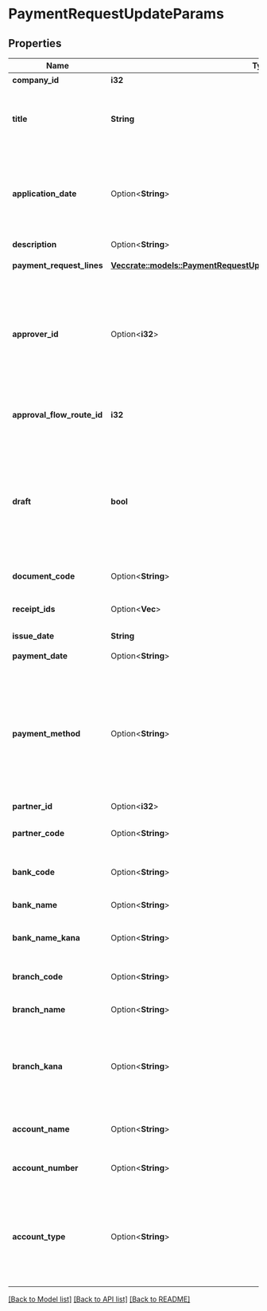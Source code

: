 # PaymentRequestUpdateParams

## Properties

Name | Type | Description | Notes
------------ | ------------- | ------------- | -------------
**company_id** | **i32** | 事業所ID | 
**title** | **String** | 申請タイトル<br> 申請者が、下書き状態もしくは差戻し状態の支払依頼に対して指定する場合のみ有効  | 
**application_date** | Option<**String**> | 申請日 (yyyy-mm-dd)<br> 指定しない場合は当日の日付が登録されます。<br> 申請者が、下書き状態もしくは差戻し状態の支払依頼に対して指定する場合のみ有効  | [optional]
**description** | Option<**String**> | 備考 | [optional]
**payment_request_lines** | [**Vec<crate::models::PaymentRequestUpdateParamsPaymentRequestLinesInner>**](paymentRequestUpdateParams_payment_request_lines_inner.md) | 支払依頼の項目行一覧（配列） | 
**approver_id** | Option<**i32**> | 承認者のユーザーID<br> 「承認者を指定」の経路を申請経路として使用する場合に指定してください。<br> 指定する承認者のユーザーIDは、申請経路APIを利用して取得してください。  | [optional]
**approval_flow_route_id** | **i32** | 申請経路ID<br> 指定する申請経路IDは、申請経路APIを利用して取得してください。  | 
**draft** | **bool** | 支払依頼のステータス<br> falseを指定した時は申請中（in_progress）で支払依頼を更新します。<br> trueを指定した時は下書き（draft）で支払依頼を更新します。<br> 未指定の時は下書きとみなして支払依頼を更新します。  | 
**document_code** | Option<**String**> | 請求書番号（255文字以内） | [optional]
**receipt_ids** | Option<**Vec<i32>**> | 証憑ファイルID（ファイルボックスのファイルID）（配列） | [optional]
**issue_date** | **String** | 発生日 (yyyy-mm-dd) | 
**payment_date** | Option<**String**> | 支払期限 (yyyy-mm-dd) | [optional]
**payment_method** | Option<**String**> | '支払方法(none: 指定なし, domestic_bank_transfer: 国内振込, abroad_bank_transfer: 国外振込, account_transfer: 口座振替, credit_card: クレジットカード)'<br> 'デフォルトは none: 指定なし です。'  | [optional]
**partner_id** | Option<**i32**> | 支払先の取引先ID | [optional]
**partner_code** | Option<**String**> | 支払先の取引先コード<br> 支払先の取引先ID指定時には無効  | [optional]
**bank_code** | Option<**String**> | 銀行コード（半角数字1桁〜4桁）<br> 支払先指定時には無効  | [optional]
**bank_name** | Option<**String**> | 銀行名（255文字以内）<br> 支払先指定時には無効  | [optional]
**bank_name_kana** | Option<**String**> | 銀行名（カナ）（15文字以内）<br> 支払先指定時には無効  | [optional]
**branch_code** | Option<**String**> | 支店番号（半角数字1桁〜3桁）<br> 支払先指定時には無効  | [optional]
**branch_name** | Option<**String**> | 支店名（255文字以内）<br> 支払先指定時には無効  | [optional]
**branch_kana** | Option<**String**> | 支店名（カナ）（15文字以内）<br> 指定可能な文字は、英数・カナ・丸括弧・ハイフン・スペースのみです。<br> 支払先指定時には無効  | [optional]
**account_name** | Option<**String**> | 受取人名（カナ）（48文字以内）<br> 支払先指定時には無効  | [optional]
**account_number** | Option<**String**> | 口座番号（半角数字1桁〜7桁）<br> 支払先指定時には無効  | [optional]
**account_type** | Option<**String**> | '口座種別(ordinary: 普通、checking: 当座、earmarked: 納税準備預金、savings: 貯蓄、other: その他)'<br> '支払先指定時には無効'<br> 'デフォルトは ordinary: 普通 です'  | [optional]

[[Back to Model list]](../README.md#documentation-for-models) [[Back to API list]](../README.md#documentation-for-api-endpoints) [[Back to README]](../README.md)



